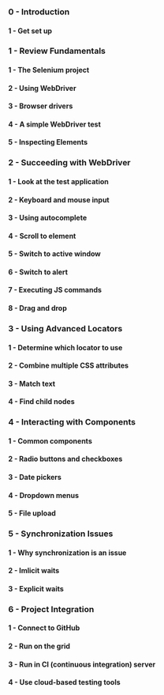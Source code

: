 ### 0 -  Introduction
#### 1 - Get set up

### 1 - Review Fundamentals
#### 1 - The Selenium project
#### 2 - Using WebDriver
#### 3 - Browser drivers
#### 4 - A simple WebDriver test
#### 5 - Inspecting Elements

### 2 - Succeeding with WebDriver
#### 1 - Look at the test application
#### 2 - Keyboard and mouse input
#### 3 - Using autocomplete
#### 4 - Scroll to element
#### 5 - Switch to active window
#### 6 - Switch to alert
#### 7 - Executing JS commands
#### 8 - Drag and drop

### 3 - Using Advanced Locators
#### 1 - Determine which locator to use
#### 2 - Combine multiple CSS attributes
#### 3 - Match text
#### 4 - Find child nodes

### 4 - Interacting with Components
#### 1 - Common components
#### 2 - Radio buttons and checkboxes
#### 3 - Date pickers
#### 4 - Dropdown menus
#### 5 - File upload

### 5 - Synchronization Issues
#### 1 - Why synchronization is an issue
#### 2 - Imlicit waits
#### 3 - Explicit waits

### 6 - Project Integration
#### 1 - Connect to GitHub
#### 2 - Run on the grid
#### 3 - Run in CI (continuous integration) server
#### 4 - Use cloud-based testing tools
